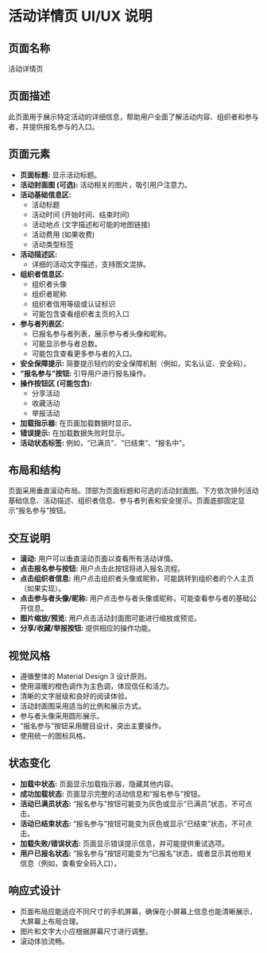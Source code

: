 # 活动详情页 UI/UX 说明

## 页面名称

活动详情页

## 页面描述

此页面用于展示特定活动的详细信息，帮助用户全面了解活动内容、组织者和参与者，并提供报名参与的入口。

## 页面元素

*   **页面标题:** 显示活动标题。
*   **活动封面图 (可选):** 活动相关的图片，吸引用户注意力。
*   **活动基础信息区:**
    *   活动标题
    *   活动时间 (开始时间、结束时间)
    *   活动地点 (文字描述和可能的地图链接)
    *   活动费用 (如果收费)
    *   活动类型标签
*   **活动描述区:**
    *   详细的活动文字描述，支持图文混排。
*   **组织者信息区:**
    *   组织者头像
    *   组织者昵称
    *   组织者信用等级或认证标识
    *   可能包含查看组织者主页的入口
*   **参与者列表区:**
    *   已报名参与者列表，展示参与者头像和昵称。
    *   可能显示参与者总数。
    *   可能包含查看更多参与者的入口。
*   **安全保障提示:** 简要提示轻约的安全保障机制（例如，实名认证、安全码）。
*   **“报名参与”按钮:** 引导用户进行报名操作。
*   **操作按钮区 (可能包含):**
    *   分享活动
    *   收藏活动
    *   举报活动
*   **加载指示器:** 在页面加载数据时显示。
*   **错误提示:** 在加载数据失败时显示。
*   **活动状态标签:** 例如，“已满员”、“已结束”、“报名中”。

## 布局和结构

页面采用垂直滚动布局。顶部为页面标题和可选的活动封面图。下方依次排列活动基础信息、活动描述、组织者信息、参与者列表和安全提示。页面底部固定显示“报名参与”按钮。

## 交互说明

*   **滚动:** 用户可以垂直滚动页面以查看所有活动详情。
*   **点击报名参与按钮:** 用户点击此按钮将进入报名流程。
*   **点击组织者信息:** 用户点击组织者头像或昵称，可能跳转到组织者的个人主页（如果实现）。
*   **点击参与者头像/昵称:** 用户点击参与者头像或昵称，可能查看参与者的基础公开信息。
*   **图片缩放/预览:** 用户点击活动封面图可能进行缩放或预览。
*   **分享/收藏/举报按钮:** 提供相应的操作功能。

## 视觉风格

*   遵循整体的 Material Design 3 设计原则。
*   使用温暖的橙色调作为主色调，体现信任和活力。
*   清晰的文字层级和良好的阅读体验。
*   活动封面图采用适当的比例和展示方式。
*   参与者头像采用圆形展示。
*   “报名参与”按钮采用醒目设计，突出主要操作。
*   使用统一的图标风格。

## 状态变化

*   **加载中状态:** 页面显示加载指示器，隐藏其他内容。
*   **成功加载状态:** 页面显示完整的活动信息和“报名参与”按钮。
*   **活动已满员状态:** “报名参与”按钮可能变为灰色或显示“已满员”状态，不可点击。
*   **活动已结束状态:** “报名参与”按钮可能变为灰色或显示“已结束”状态，不可点击。
*   **加载失败/错误状态:** 页面显示错误提示信息，并可能提供重试选项。
*   **用户已报名状态:** “报名参与”按钮可能变为“已报名”状态，或者显示其他相关信息（例如，查看安全码入口）。

## 响应式设计

*   页面布局应能适应不同尺寸的手机屏幕，确保在小屏幕上信息也能清晰展示，大屏幕上布局合理。
*   图片和文字大小应根据屏幕尺寸进行调整。
*   滚动体验流畅。
